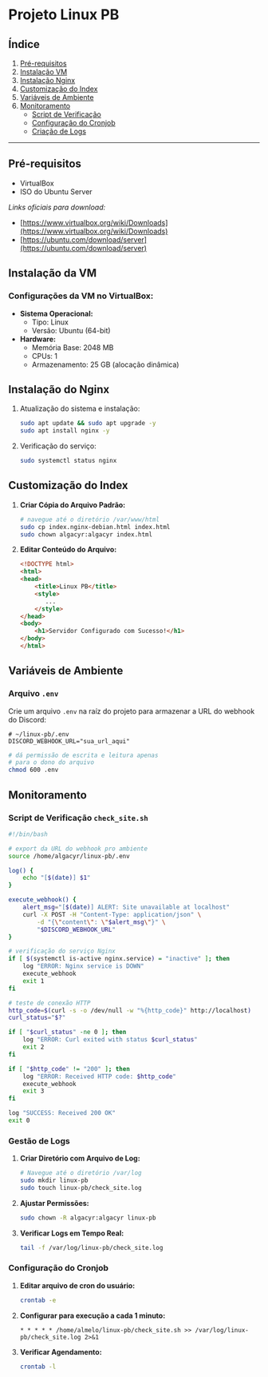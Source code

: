 # Projeto Linux PB

## Índice

1. [Pré-requisitos](#pre-requisitos)
2. [Instalação VM](#instalacao-vm)
3. [Instalação Nginx](#instalacao-nginx)
4. [Customização do Index](#custom-index)
5. [Variáveis de Ambiente](#variaveis-ambiente)
6. [Monitoramento](#monitoramento)
    - [Script de Verificação](#script-verificacao)
    - [Configuração do Cronjob](#config-cron)
    - [Criação de Logs](#gestao-logs)

---

## Pré-requisitos <a name="pre-requisitos"></a>

- VirtualBox
- ISO do Ubuntu Server

_Links oficiais para download:_
- [https://www.virtualbox.org/wiki/Downloads](https://www.virtualbox.org/wiki/Downloads)
- [https://ubuntu.com/download/server](https://ubuntu.com/download/server)

## Instalação da VM <a name="instalacao-vm"></a>

### Configurações da VM no VirtualBox:
- **Sistema Operacional:**
  - Tipo: Linux
  - Versão: Ubuntu (64-bit)
- **Hardware:**
  - Memória Base: 2048 MB
  - CPUs: 1
  - Armazenamento: 25 GB (alocação dinâmica)

## Instalação do Nginx <a name="instalacao-nginx"></a>

1. Atualização do sistema e instalação:
    ```bash
    sudo apt update && sudo apt upgrade -y
    sudo apt install nginx -y
    ```

2. Verificação do serviço:
    ```bash
    sudo systemctl status nginx
    ```

## Customização do Index <a name="custom-index"></a>

1. **Criar Cópia do Arquivo Padrão:**
    ```bash
    # navegue até o diretório /var/www/html
    sudo cp index.nginx-debian.html index.html
    sudo chown algacyr:algacyr index.html
    ```

2. **Editar Conteúdo do Arquivo:**
    ```html
    <!DOCTYPE html>
    <html>
    <head>
        <title>Linux PB</title>
        <style>
           ...
        </style>
    </head>
    <body>
        <h1>Servidor Configurado com Sucesso!</h1>
    </body>
    </html>
    ```

## Variáveis de Ambiente <a name="variaveis-ambiente"></a>

### Arquivo `.env`
Crie um arquivo `.env` na raíz do projeto para armazenar a URL do
webhook do Discord:

```.env
# ~/linux-pb/.env
DISCORD_WEBHOOK_URL="sua_url_aqui"
```

```bash
# dá permissão de escrita e leitura apenas
# para o dono do arquivo
chmod 600 .env
```

## Monitoramento <a name="monitoramento"></a>

### Script de Verificação `check_site.sh` <a name="script-verificacao"></a>
```bash
#!/bin/bash

# export da URL do webhook pro ambiente
source /home/algacyr/linux-pb/.env

log() {
    echo "[$(date)] $1"
}

execute_webhook() {
    alert_msg="[$(date)] ALERT: Site unavailable at localhost"
    curl -X POST -H "Content-Type: application/json" \
        -d "{\"content\": \"$alert_msg\"}" \
        "$DISCORD_WEBHOOK_URL"
}

# verificação do serviço Nginx
if [ $(systemctl is-active nginx.service) = "inactive" ]; then
    log "ERROR: Nginx service is DOWN"
    execute_webhook
    exit 1
fi

# teste de conexão HTTP
http_code=$(curl -s -o /dev/null -w "%{http_code}" http://localhost)
curl_status="$?"

if [ "$curl_status" -ne 0 ]; then
    log "ERROR: Curl exited with status $curl_status"
    exit 2
fi

if [ "$http_code" != "200" ]; then
    log "ERROR: Received HTTP code: $http_code"
    execute_webhook
    exit 3
fi

log "SUCCESS: Received 200 OK"
exit 0
```

### Gestão de Logs <a name="gestao-logs"></a>

1. **Criar Diretório com Arquivo de Log:**
    ```bash
    # Navegue até o diretório /var/log
    sudo mkdir linux-pb
    sudo touch linux-pb/check_site.log
    ```

2. **Ajustar Permissões:**
    ```bash
    sudo chown -R algacyr:algacyr linux-pb
    ```

3. **Verificar Logs em Tempo Real:**
    ```bash
    tail -f /var/log/linux-pb/check_site.log
    ```

### Configuração do Cronjob <a name="config-cron"></a>

1. **Editar arquivo de cron do usuário:**
    ```bash
    crontab -e
    ```

2. **Configurar para execução a cada 1 minuto:**
    ```cron
    * * * * * /home/almelo/linux-pb/check_site.sh >> /var/log/linux-pb/check_site.log 2>&1
    ```

3. **Verificar Agendamento:**
    ```bash
    crontab -l
    ```


